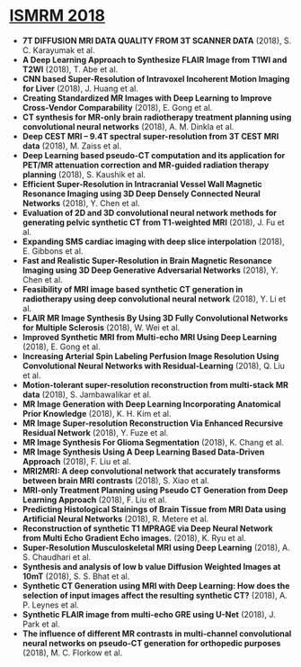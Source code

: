# [ISMRM 2018](https://www.ismrm.org/18m/)
- **7T DIFFUSION MRI DATA QUALITY FROM 3T SCANNER DATA** (2018), S. C. Karayumak et al.  
- **A Deep Learning Approach to Synthesize FLAIR Image from T1WI and T2WI** (2018), T. Abe et al.  
- **CNN based Super-Resolution of Intravoxel Incoherent Motion Imaging for Liver** (2018), J. Huang et al.  
- **Creating Standardized MR Images with Deep Learning to Improve Cross-Vendor Comparability** (2018), E. Gong et al.  
- **CT synthesis for MR-only brain radiotherapy treatment planning using convolutional neural networks** (2018), A. M. Dinkla et al.  
- **Deep CEST MRI – 9.4T spectral super-resolution from 3T CEST MRI data** (2018), M. Zaiss et al.  
- **Deep Learning based pseudo-CT computation and its application for PET/MR attenuation correction and MR-guided radiation therapy planning** (2018), S. Kaushik et al.  
- **Efficient Super-Resolution in Intracranial Vessel Wall Magnetic Resonance Imaging using 3D Deep Densely Connected Neural Networks** (2018), Y. Chen et al.  
- **Evaluation of 2D and 3D convolutional neural network methods for generating pelvic synthetic CT from T1-weighted MRI** (2018), J. Fu et al.  
- **Expanding SMS cardiac imaging with deep slice interpolation** (2018), E. Gibbons et al.  
- **Fast and Realistic Super-Resolution in Brain Magnetic Resonance Imaging using 3D Deep Generative Adversarial Networks** (2018), Y. Chen et al.  
- **Feasibility of MRI image based synthetic CT generation in radiotherapy using deep convolutional neural network** (2018), Y. Li et al.  
- **FLAIR MR Image Synthesis By Using 3D Fully Convolutional Networks for Multiple Sclerosis** (2018), W. Wei et al.  
- **Improved Synthetic MRI from Multi-echo MRI Using Deep Learning** (2018), E. Gong et al.  
- **Increasing Arterial Spin Labeling Perfusion Image Resolution Using Convolutional Neural Networks with Residual-Learning** (2018), Q. Liu et al.  
- **Motion-tolerant super-resolution reconstruction from multi-stack MR data** (2018), S. Jambawalikar et al.  
- **MR Image Generation with Deep Learning Incorporating Anatomical Prior Knowledge** (2018), K. H. Kim et al.  
- **MR Image Super-resolution Reconstruction Via Enhanced Recursive Residual Network** (2018), Y. Fuze et al.  
- **MR Image Synthesis For Glioma Segmentation** (2018), K. Chang et al.  
- **MR Image Synthesis Using A Deep Learning Based Data-Driven Approach** (2018), F. Liu et al.  
- **MRI2MRI: A deep convolutional network that accurately transforms between brain MRI contrasts** (2018), S. Xiao et al.  
- **MRI-only Treatment Planning using Pseudo CT Generation from Deep Learning Approach** (2018), F. Liu et al.  
- **Predicting Histological Stainings of Brain Tissue from MRI Data using Artificial Neural Networks** (2018), R. Metere et al.  
- **Reconstruction of synthetic T1 MPRAGE via Deep Neural Network from Multi Echo Gradient Echo images.** (2018), K. Ryu et al.  
- **Super-Resolution Musculoskeletal MRI using Deep Learning** (2018), A. S. Chaudhari et al.  
- **Synthesis and analysis of low b value Diffusion Weighted Images at 10mT** (2018), S. S. Bhat et al.  
- **Synthetic CT Generation using MRI with Deep Learning: How does the selection of input images affect the resulting synthetic CT?** (2018), A. P. Leynes et al.  
- **Synthetic FLAIR image from multi-echo GRE using U-Net** (2018), J. Park et al.  
- **The influence of different MR contrasts in multi-channel convolutional neural networks on pseudo-CT generation for orthopedic purposes** (2018), M. C. Florkow et al.  
